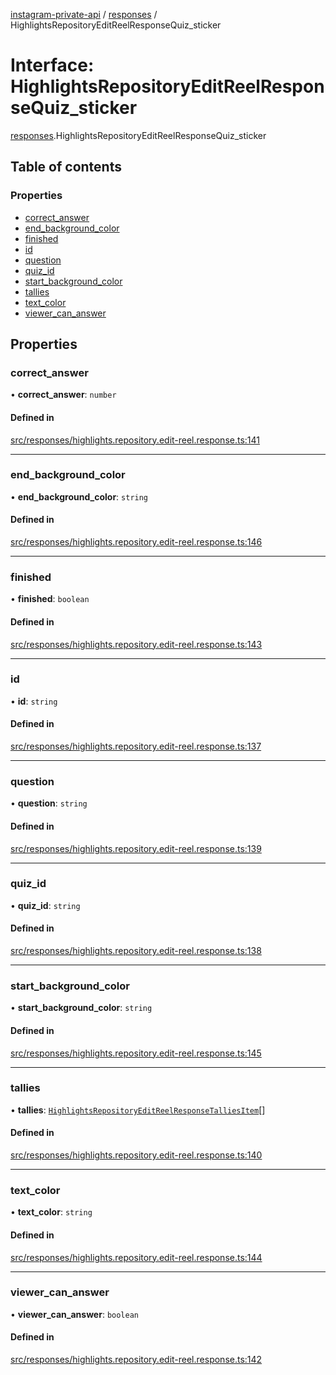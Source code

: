 [instagram-private-api](../../README.md) / [responses](../../modules/responses.md) / HighlightsRepositoryEditReelResponseQuiz_sticker

# Interface: HighlightsRepositoryEditReelResponseQuiz\_sticker

[responses](../../modules/responses.md).HighlightsRepositoryEditReelResponseQuiz_sticker

## Table of contents

### Properties

- [correct\_answer](HighlightsRepositoryEditReelResponseQuiz_sticker.md#correct_answer)
- [end\_background\_color](HighlightsRepositoryEditReelResponseQuiz_sticker.md#end_background_color)
- [finished](HighlightsRepositoryEditReelResponseQuiz_sticker.md#finished)
- [id](HighlightsRepositoryEditReelResponseQuiz_sticker.md#id)
- [question](HighlightsRepositoryEditReelResponseQuiz_sticker.md#question)
- [quiz\_id](HighlightsRepositoryEditReelResponseQuiz_sticker.md#quiz_id)
- [start\_background\_color](HighlightsRepositoryEditReelResponseQuiz_sticker.md#start_background_color)
- [tallies](HighlightsRepositoryEditReelResponseQuiz_sticker.md#tallies)
- [text\_color](HighlightsRepositoryEditReelResponseQuiz_sticker.md#text_color)
- [viewer\_can\_answer](HighlightsRepositoryEditReelResponseQuiz_sticker.md#viewer_can_answer)

## Properties

### correct\_answer

• **correct\_answer**: `number`

#### Defined in

[src/responses/highlights.repository.edit-reel.response.ts:141](https://github.com/Nerixyz/instagram-private-api/blob/b3351b9/src/responses/highlights.repository.edit-reel.response.ts#L141)

___

### end\_background\_color

• **end\_background\_color**: `string`

#### Defined in

[src/responses/highlights.repository.edit-reel.response.ts:146](https://github.com/Nerixyz/instagram-private-api/blob/b3351b9/src/responses/highlights.repository.edit-reel.response.ts#L146)

___

### finished

• **finished**: `boolean`

#### Defined in

[src/responses/highlights.repository.edit-reel.response.ts:143](https://github.com/Nerixyz/instagram-private-api/blob/b3351b9/src/responses/highlights.repository.edit-reel.response.ts#L143)

___

### id

• **id**: `string`

#### Defined in

[src/responses/highlights.repository.edit-reel.response.ts:137](https://github.com/Nerixyz/instagram-private-api/blob/b3351b9/src/responses/highlights.repository.edit-reel.response.ts#L137)

___

### question

• **question**: `string`

#### Defined in

[src/responses/highlights.repository.edit-reel.response.ts:139](https://github.com/Nerixyz/instagram-private-api/blob/b3351b9/src/responses/highlights.repository.edit-reel.response.ts#L139)

___

### quiz\_id

• **quiz\_id**: `string`

#### Defined in

[src/responses/highlights.repository.edit-reel.response.ts:138](https://github.com/Nerixyz/instagram-private-api/blob/b3351b9/src/responses/highlights.repository.edit-reel.response.ts#L138)

___

### start\_background\_color

• **start\_background\_color**: `string`

#### Defined in

[src/responses/highlights.repository.edit-reel.response.ts:145](https://github.com/Nerixyz/instagram-private-api/blob/b3351b9/src/responses/highlights.repository.edit-reel.response.ts#L145)

___

### tallies

• **tallies**: [`HighlightsRepositoryEditReelResponseTalliesItem`](HighlightsRepositoryEditReelResponseTalliesItem.md)[]

#### Defined in

[src/responses/highlights.repository.edit-reel.response.ts:140](https://github.com/Nerixyz/instagram-private-api/blob/b3351b9/src/responses/highlights.repository.edit-reel.response.ts#L140)

___

### text\_color

• **text\_color**: `string`

#### Defined in

[src/responses/highlights.repository.edit-reel.response.ts:144](https://github.com/Nerixyz/instagram-private-api/blob/b3351b9/src/responses/highlights.repository.edit-reel.response.ts#L144)

___

### viewer\_can\_answer

• **viewer\_can\_answer**: `boolean`

#### Defined in

[src/responses/highlights.repository.edit-reel.response.ts:142](https://github.com/Nerixyz/instagram-private-api/blob/b3351b9/src/responses/highlights.repository.edit-reel.response.ts#L142)
